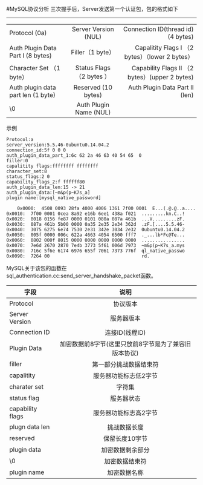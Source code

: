 #MySQL协议分析
三次握手后，Server发送第一个认证包，包的格式如下

***

| 			| 				|  					|
|----------|:--------------:|-------------------------:|
| Protocol (0a)| Server Version (NUL)| Connection ID(thread id)(4 bytes) |
|Auth Plugin Data Part I (8 bytes)| Filler（1 byte）| Capalitity Flags I （2 bytes）（lower 2 bytes）   |
|Character Set （1 byte）| Status Flags （2 bytes ） | Capability Flags II （2 bytes）(upper 2 bytes) |
|Auth plugin data part len (1 byte)| Reserved (10 bytes) | Auth Plugin Data Part II (len)|
|\0|Auth Plugin Name (NUL)| 

示例

	Protocol:a
	server_version:5.5.46-0ubuntu0.14.04.2
	connection_id:5f 0 0 0 
	auth_plugin_data_part_1:6c 62 2a 46 63 40 54 65  0 
	filler:0
	capalitity flags:ffffffff ffffffff
	character_set:8
	status_flags:2 0
	capability_flags_2:f ffffff80
	auth_plugin_data_len:15 -> 21
	auth_plugin_data:[~m&p(p~K7s_a]
	plugin name:[mysql_native_password]	

		0x0000:  4508 0093 28fa 4000 4006 1361 7f00 0001  E...(.@.@..a....
	0x0010:  7f00 0001 0cea 8a92 e16b 6ee1 438a f021  .........kn.C..!
	0x0020:  8018 0156 fe87 0000 0101 080a 087a 461b  ...V.........zF.
	0x0030:  087a 461b 5b00 0000 0a35 2e35 2e34 362d  .zF.[....5.5.46-
	0x0040:  3075 6275 6e74 7530 2e31 342e 3034 2e32  0ubuntu0.14.04.2
	0x0050:  005f 0000 006c 622a 4663 4054 6500 fff7  ._...lb*Fc@Te...
	0x0060:  0802 000f 8015 0000 0000 0000 0000 0000  ................
	0x0070:  7e6d 2670 2870 7e4b 3773 5f61 006d 7973  ~m&p(p~K7s_a.mys
	0x0080:  716c 5f6e 6174 6976 655f 7061 7373 776f  ql_native_passwo
	0x0090:  7264 00                                  rd.	
MySQL关于该包的函数在sql_authentication.cc:send_server_handshake_packet函数。

|字段|说明|
|--------|:-----:|
|Protocol|协议版本|
|Server Version|服务器版本|
|Connection ID| 连接ID(线程ID)|
|Plugin Data| 加密数据前8字节(这里只放前8字节是为了兼容旧版本协议)|
|filler|第一部分挑战数据结束符|
|capalitity|服务器功能标志低2字节|
|charater set|字符集|
|status flag |服务器状态|
|capability flags|服务器功能标志高2字节|
|plugn data len | 挑战数据长度|
|reserved|保留长度10字节|
|plugin data|加密数据剩余部分|
|\0|加密数据结束符|
|plugin name| 加密数据名称|
